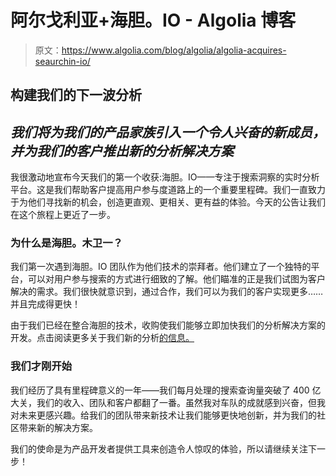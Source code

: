 # 阿尔戈利亚+海胆。IO - Algolia 博客

> 原文：<https://www.algolia.com/blog/algolia/algolia-acquires-seaurchin-io/>

## **构建我们的下一波分析**

## *我们将为我们的产品家族引入一个令人兴奋的新成员，并为我们的客户推出新的分析解决方案*

我很激动地宣布今天我们的第一个收获:海胆。IO——专注于搜索洞察的实时分析平台。这是我们帮助客户提高用户参与度道路上的一个重要里程碑。我们一直致力于为他们寻找新的机会，创造更直观、更相关、更有益的体验。今天的公告让我们在这个旅程上更近了一步。

### 为什么是海胆。木卫一？

我们第一次遇到海胆。IO 团队作为他们技术的崇拜者。他们建立了一个独特的平台，可以对用户参与搜索的方式进行细致的了解。他们瞄准的正是我们试图为客户解决的需求。我们很快就意识到，通过合作，我们可以为我们的客户实现更多……并且完成得更快！

由于我们已经在整合海胆的技术，收购使我们能够立即加快我们的分析解决方案的开发。点击阅读更多关于我们新的分析[的信息。](https://www.algolia.com/blog/supercharging-search-analytics)

### [](#we%e2%80%99re-just-getting-started)我们才刚开始

我们经历了具有里程碑意义的一年——我们每月处理的搜索查询量突破了 400 亿大关，我们的收入、团队和客户都翻了一番。虽然我对车队的成就感到兴奋，但我对未来更感兴趣。给我们的团队带来新技术让我们能够更快地创新，并为我们的社区带来新的解决方案。

我们的使命是为产品开发者提供工具来创造令人惊叹的体验，所以请继续关注下一步！